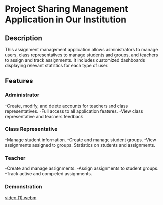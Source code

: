 # Project Sharing Management Application in Our Institution

## Description
This assignment management application allows administrators to manage users, class representatives to manage students and groups, and teachers to assign and track assignments. It includes customized dashboards displaying relevant statistics for each type of user.

## Features

### Administrator
-Create, modify, and delete accounts for teachers and class representatives.
-Full access to all application features. 
-View class representative and teachers feedback

### Class Representative
-Manage student information.
-Create and manage student groups.
-View assignments assigned to groups.
Statistics on students and assignments.

### Teacher
-Create and manage assignments.
-Assign assignments to student groups.
-Track active and completed assignments. 

### Demonstration
[video (1).webm](https://github.com/user-attachments/assets/f49ffb85-3ba3-4a45-8ae3-7d0d44747270) 